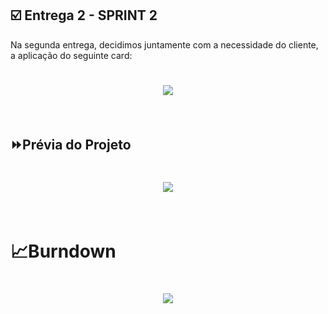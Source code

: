 ## :ballot_box_with_check: Entrega 2 - SPRINT 2

Na segunda entrega, decidimos juntamente com a necessidade do cliente, a aplicação do seguinte card:

<h1 align="center"> <img src = "https://github.com/canismajoris3/visiona/blob/main/assets_readme/CARD_SPRINT2.png" /></h1>


<br>

## &#9193;Prévia do Projeto

<h1 align="center"> <img src = "IMAGEM VAI AQUI"/></h1>

<br>



<h1>&#128200;Burndown</h1>

<h1 align="center"> <img src = "https://github.com/canismajoris3/visiona/blob/main/assets_readme/burndown.PNG"/></h1>

<br>

